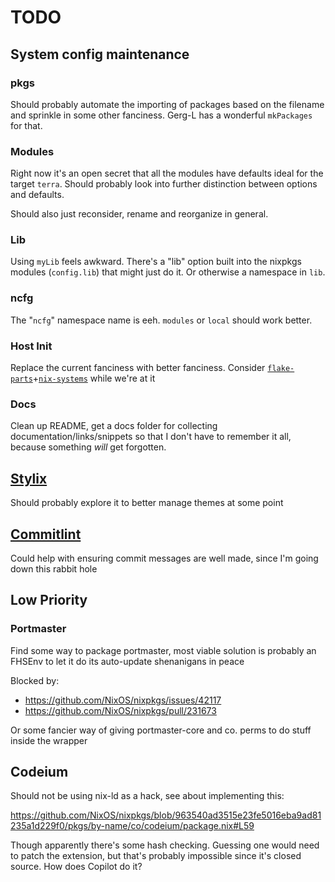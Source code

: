 # TODO

## System config maintenance

### pkgs

Should probably automate the importing of packages based on the filename and sprinkle in some other fanciness. Gerg-L has a wonderful `mkPackages` for that.

### Modules

Right now it's an open secret that all the modules have defaults ideal for the target `terra`. Should probably look into further distinction between options and defaults.

Should also just reconsider, rename and reorganize in general.

### Lib

Using `myLib` feels awkward. There's a "lib" option built into the nixpkgs modules (`config.lib`) that might just do it. Or otherwise a namespace in `lib`.

### ncfg

The "`ncfg`" namespace name is eeh. `modules` or `local` should work better.

### Host Init

Replace the current fanciness with better fanciness. Consider [`flake-parts`](https://github.com/hercules-ci/flake-parts)+[`nix-systems`](https://github.com/nix-systems) while we're at it

### Docs

Clean up README, get a docs folder for collecting documentation/links/snippets so that I don't have to remember it all, because something *will* get forgotten.

## [Stylix](https://github.com/danth/stylix)

Should probably explore it to better manage themes at some point

## [Commitlint](https://commitlint.js.org/)

Could help with ensuring commit messages are well made, since I'm going down this rabbit hole

## Low Priority

### Portmaster

Find some way to package portmaster, most viable solution is probably an FHSEnv to let it do its auto-update shenanigans in peace

Blocked by:

- <https://github.com/NixOS/nixpkgs/issues/42117>
- <https://github.com/NixOS/nixpkgs/pull/231673>

Or some fancier way of giving portmaster-core and co. perms to do stuff inside the wrapper

## Codeium

Should not be using nix-ld as a hack, see about implementing this:

<https://github.com/NixOS/nixpkgs/blob/963540ad3515e23fe5016eba9ad81235a1d229f0/pkgs/by-name/co/codeium/package.nix#L59>

Though apparently there's some hash checking. Guessing one would need to patch the extension, but that's probably impossible since it's closed source. How does Copilot do it?
